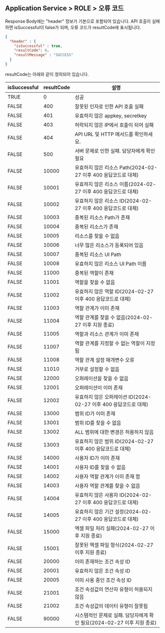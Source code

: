 ## Application Service > ROLE > 오류 코드
Response Body에는 "header" 정보가 기본으로 포함되어 있습니다.
API 호출이 실패하면 isSuccessful이 false가 되며, 오류 코드가 resultCode에 표시됩니다.

```json
{
  "header" : {
    "isSuccessful" : true,
    "resultCode": 0,
    "resultMessage" : "SUCCESS"
  }
}
```
resultCode는 아래와 같이 정의되어 있습니다.

| isSuccessful | resultCode | 설명 |
|--|--|--|
| TRUE | 0 | 성공 |
| FALSE | 400 | 잘못된 인자로 인한 API 호출 실패 |
| FALSE | 401 | 유효하지 않은 appkey, secretkey |
| FALSE | 403 | 허락되지 않은 IP에서 호출이 되어 실패 |
| FALSE | 404 | API URL 및 HTTP 메서드를 확인하세요. |
| FALSE | 500 | 서버 문제로 인한 실패. 담당자에게 확인 필요 |
| FALSE | 10000 | 유효하지 않은 리소스 Path(2024-02-27 이후 400 응답코드로 대체) |
| FALSE | 10001 | 유효하지 않은 리소스 이름(2024-02-27 이후 400 응답코드로 대체) |
| FALSE | 10002 | 유효하지 않은 리소스 ID(2024-02-27 이후 400 응답코드로 대체) |
| FALSE | 10003 | 중복된 리소스 Path가 존재 |
| FALSE | 10004 | 중복된 리소스가 존재 |
| FALSE | 10005 | 리소스를 찾을 수 없음 |
| FALSE | 10006 | 너무 많은 리소스가 등록되어 있음 |
| FALSE | 10007 | 중복된 리소스 UI Path |
| FALSE | 10008 | 유효하지 않은 리소스 UI Path 이름 |
| FALSE | 11000 | 중복된 역할이 존재 |
| FALSE | 11001 | 역할을 찾을 수 없음 |
| FALSE | 11002 | 유효하지 않은 역할 ID(2024-02-27 이후 400 응답코드로 대체) |
| FALSE | 11003 | 역할 관계가 이미 존재 |
| FALSE | 11004 | 역할 관계를 찾을 수 없음(2024-02-27 이후 지원 종료) |
| FALSE | 11005 | 역할과 리소스 관계가 이미 존재 |
| FALSE | 11007 | 역할 관계를 지정할 수 없는 역할이 지정됨 |
| FALSE | 11008 | 역할 관계 설정 매개변수 오류 |
| FALSE | 11010 | 거부로 설정할 수 없음 |
| FALSE | 12000 | 오퍼레이션을 찾을 수 없음 |
| FALSE | 12001 | 오퍼레이션이 이미 존재 |
| FALSE | 12002 | 유효하지 않은 오퍼레이션 ID(2024-02-27 이후 400 응답코드로 대체) |
| FALSE | 13000 | 범위 ID가 이미 존재 |
| FALSE | 13001 | 범위 ID를 찾을 수 없음 |
| FALSE | 13002 | ALL 범위에 대한 변경은 허용하지 않음 |
| FALSE | 13003 | 유효하지 않은 범위 ID(2024-02-27 이후 400 응답코드로 대체) |
| FALSE | 14000 | 사용자 ID가 이미 존재 |
| FALSE | 14001 | 사용자 ID를 찾을 수 없음 |
| FALSE | 14002 | 사용자 역할 관계가 이미 존재 함 |
| FALSE | 14003 | 사용자 역할 관계를 찾을 수 없음 |
| FALSE | 14004 | 유효하지 않은 사용자 ID(2024-02-27 이후 400 응답코드로 대체) |
| FALSE | 14005 | 유효하지 않은 기간 설정(2024-02-27 이후 400 응답코드로 대체) |
| FALSE | 15000 | 엑셀 파일 처리 실패(2024-02-27 이후 지원 종료) |
| FALSE | 15001 | 잘못된 엑셀 파일 형식(2024-02-27 이후 지원 종료) |
| FALSE | 20000 | 이미 존재하는 조건 속성 ID |
| FALSE | 20001 | 유효하지 않은 조건 속성 ID |
| FALSE | 20005 | 이미 사용 중인 조건 속성 ID |
| FALSE | 21001 | 조건 속성값의 연산자 유형이 허용되지 않음 |
| FALSE | 21002 | 조건 속성값의 데이터 유형이 잘못됨 |
| FALSE | 90000 | 시스템적인 문제로 실패. 담당자에게 확인 필요(2024-02-27 이후 지원 종료) |
